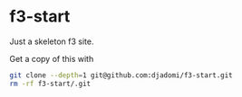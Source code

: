 # f3-start

Just a skeleton f3 site.

Get a copy of this with

``` bash
git clone --depth=1 git@github.com:djadomi/f3-start.git
rm -rf f3-start/.git
```
